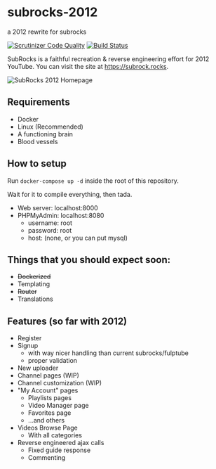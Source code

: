 # subrocks-2012
a 2012 rewrite for subrocks

[![Scrutinizer Code Quality](https://scrutinizer-ci.com/g/the-real-sumsome/subrocks-2012/badges/quality-score.png?b=main)](https://scrutinizer-ci.com/g/the-real-sumsome/subrocks-2012/?branch=main)
[![Build Status](https://scrutinizer-ci.com/g/the-real-sumsome/subrocks-2012/badges/build.png?b=main)](https://scrutinizer-ci.com/g/the-real-sumsome/subrocks-2012/build-status/main)

SubRocks is a faithful recreation & reverse engineering effort for 2012 YouTube. You can visit the site at https://subrock.rocks.

![SubRocks 2012 Homepage](https://i.imgur.com/gfLcCdI.png)

## Requirements
- Docker
- Linux (Recommended)
- A functioning brain
- Blood vessels

## How to setup
Run `docker-compose up -d` inside the root of this repository.

Wait for it to compile everything, then tada.

- Web server: localhost:8000
- PHPMyAdmin: localhost:8080
  - username: root
  - password: root
  - host:     (none, or you can put mysql)

## Things that you should expect soon:
- ~~Dockerized~~
- Templating
- ~~Router~~
- Translations

## Features (so far with 2012)
- Register
- Signup
  - with way nicer handling than current subrocks/fulptube
  - proper validation
- New uploader
- Channel pages (WIP)
- Channel customization (WIP)
- "My Account" pages
  - Playlists pages
  - Video Manager page
  - Favorites page
  - ...and others
- Videos Browse Page
  - With all categories
- Reverse engineered ajax calls
  - Fixed guide response
  - Commenting

